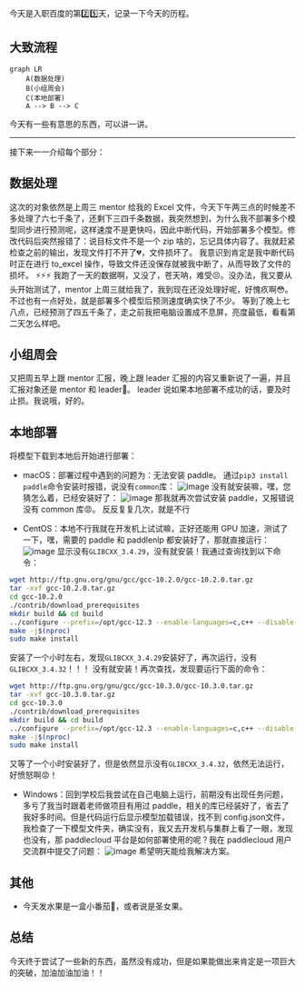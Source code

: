 今天是入职百度的第2️⃣5️⃣天，记录一下今天的历程。

## 大致流程

```mermaid
graph LR
    A(数据处理)
    B(小组周会)
    C(本地部署)
    A --> B --> C
```

今天有一些有意思的东西，可以讲一讲。

---
接下来一一介绍每个部分：

## 数据处理
这次的对象依然是上周三 mentor 给我的 Excel 文件，今天下午两三点的时候差不多处理了六七千条了，还剩下三四千条数据，我突然想到，为什么我不部署多个模型同步进行预测呢，这样速度不是更快吗，因此中断代码，开始部署多个模型。修改代码后突然报错了：说目标文件不是一个 zip 啥的，忘记具体内容了。我就赶紧检查之前的输出，发现文件打不开了💔，文件损坏了。
我意识到肯定是我中断代码时正在进行 to_excel 操作，导致文件还没保存就被我中断了，从而导致了文件的损坏。
⚡️⚡️⚡️
我跑了一天的数据啊，又没了，苍天呐，难受😣。没办法，我又要从头开始测试了，mentor 上周三就给我了，我到现在还没处理好呢，好愧疚啊😳。
不过也有一点好处，就是部署多个模型后预测速度确实快了不少。
等到了晚上七八点，已经预测了四五千条了，走之前我把电脑设置成不息屏，亮度最低，看看第二天怎么样吧。

## 小组周会
又把周五早上跟 mentor 汇报，晚上跟 leader 汇报的内容又重新说了一遍，并且汇报对象还是 mentor 和 leader🤣。
leader 说如果本地部署不成功的话，要及时止损。我说哦，好的。

## 本地部署
将模型下载到本地后开始进行部署：
- macOS：部署过程中遇到的问题为：无法安装 paddle。
通过`pip3 install paddle`命令安装时报错，说没有`common`库：
![image](https://github.com/user-attachments/assets/88cc4683-e1f4-4e34-b854-cdd463763259)
没有就安装嘛，嘿，您猜怎么着，已经安装好了：
![image](https://github.com/user-attachments/assets/bf1fc35f-ce5f-4210-8cbd-fc219aaa6e6b)
那我就再次尝试安装 paddle，又报错说没有 common 库😡。
反反复复几次，就是不行

- CentOS：本地不行我就在开发机上试试嘛，正好还能用 GPU 加速，测试了一下，嘿，需要的 paddle 和 paddlenlp 都安装好了，那就直接运行：
![image](https://github.com/user-attachments/assets/93697818-2436-4498-8bcb-fa3a01931e4e)
显示没有`GLIBCXX_3.4.29`，没有就安装！我通过查询找到以下命令：
```bash
wget http://ftp.gnu.org/gnu/gcc/gcc-10.2.0/gcc-10.2.0.tar.gz
tar -xvf gcc-10.2.0.tar.gz
cd gcc-10.2.0
./contrib/download_prerequisites
mkdir build && cd build
../configure --prefix=/opt/gcc-12.3 --enable-languages=c,c++ --disable-multilib
make -j$(nproc)
sudo make install
```
安装了一个小时左右，发现`GLIBCXX_3.4.29`安装好了，再次运行，没有`GLIBCXX_3.4.32`！！！
没有就安装！再次查找，发现要运行下面的命令：
```bash
wget http://ftp.gnu.org/gnu/gcc/gcc-10.3.0/gcc-10.3.0.tar.gz
tar -xvf gcc-10.3.0.tar.gz
cd gcc-10.3.0
./contrib/download_prerequisites
mkdir build && cd build
../configure --prefix=/opt/gcc-12.3 --enable-languages=c,c++ --disable-multilib
make -j$(nproc)
sudo make install
```
又等了一个小时安装好了，但是依然显示没有`GLIBCXX_3.4.32`，依然无法运行，好愤怒啊😡！

- Windows：回到学校后我尝试在自己电脑上运行，前期没有出现任务问题，多亏了我当时跟着老师做项目有用过 paddle，相关的库已经装好了，省去了我好多时间。但是代码运行后显示模型加载错误，找不到 config.json文件，我检查了一下模型文件夹，确实没有，我又去开发机与集群上看了一眼，发现也没有，那 paddlecloud 平台是如何部署使用的呢？我在 paddlecloud 用户交流群中提交了问题：
![image](https://github.com/user-attachments/assets/1e1e2df4-5f82-4ce4-b8be-0cd0968794e8)
希望明天能给我解决方案。

## 其他
- 今天发水果是一盒小番茄🍅，或者说是圣女果。

## 总结
今天终于尝试了一些新的东西，虽然没有成功，但是如果能做出来肯定是一项巨大的突破，加油加油加油！！

<!-- ##{"timestamp":1733148258}## -->